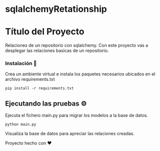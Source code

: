 # sqlalchemyRetationship

# Título del Proyecto

Relaciones de un repositorio con sqlalchemy. Con este proyecto  vas a desplegar las relaciones basicas de un repositorio. 

### Instalación 🔧

Crea un ambiente virtual e instala los paquetes necesarios ubicados en el archivo requirements.txt

```
pip install -r requirements.txt
```

## Ejecutando las pruebas ⚙️

Ejecuta el fichero main.py para migrar los modelos a la base de datos.

```
python main.py
```
Visualiza la base de datos para apreciar las relaciones creadas.

Proyecto hecho con ❤️
